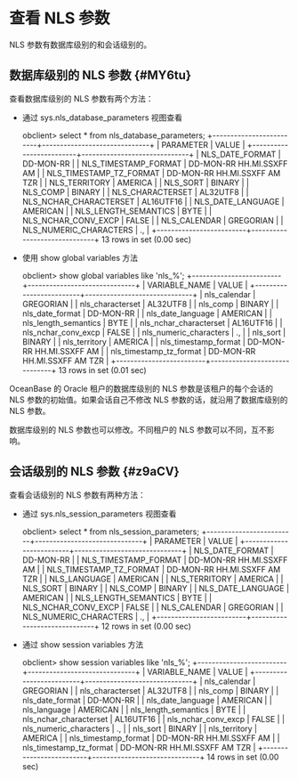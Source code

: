 查看 NLS 参数 
==============================



NLS 参数有数据库级别的和会话级别的。

数据库级别的 NLS 参数 {#MY6tu}
----------------------

查看数据库级别的 NLS 参数有两个方法：

* 通过 sys.nls_database_parameters 视图查看

  




    obclient> select * from nls_database_parameters;
    +-------------------------+------------------------------+
    | PARAMETER               | VALUE                        |
    +-------------------------+------------------------------+
    | NLS_DATE_FORMAT         | DD-MON-RR                    |
    | NLS_TIMESTAMP_FORMAT    | DD-MON-RR HH.MI.SSXFF AM     |
    | NLS_TIMESTAMP_TZ_FORMAT | DD-MON-RR HH.MI.SSXFF AM TZR |
    | NLS_TERRITORY           | AMERICA                      |
    | NLS_SORT                | BINARY                       |
    | NLS_COMP                | BINARY                       |
    | NLS_CHARACTERSET        | AL32UTF8                     |
    | NLS_NCHAR_CHARACTERSET  | AL16UTF16                    |
    | NLS_DATE_LANGUAGE       | AMERICAN                     |
    | NLS_LENGTH_SEMANTICS    | BYTE                         |
    | NLS_NCHAR_CONV_EXCP     | FALSE                        |
    | NLS_CALENDAR            | GREGORIAN                    |
    | NLS_NUMERIC_CHARACTERS  | .,                           |
    +-------------------------+------------------------------+
    13 rows in set (0.00 sec)



* 使用 show global variables 方法

  




    obclient> show global variables like 'nls_%';
    +-------------------------+------------------------------+
    | VARIABLE_NAME           | VALUE                        |
    +-------------------------+------------------------------+
    | nls_calendar            | GREGORIAN                    |
    | nls_characterset        | AL32UTF8                     |
    | nls_comp                | BINARY                       |
    | nls_date_format         | DD-MON-RR                    |
    | nls_date_language       | AMERICAN                     |
    | nls_length_semantics    | BYTE                         |
    | nls_nchar_characterset  | AL16UTF16                    |
    | nls_nchar_conv_excp     | FALSE                        |
    | nls_numeric_characters  | .,                           |
    | nls_sort                | BINARY                       |
    | nls_territory           | AMERICA                      |
    | nls_timestamp_format    | DD-MON-RR HH.MI.SSXFF AM     |
    | nls_timestamp_tz_format | DD-MON-RR HH.MI.SSXFF AM TZR |
    +-------------------------+------------------------------+
    13 rows in set (0.01 sec)



OceanBase 的 Oracle 租户的数据库级别的 NLS 参数是该租户的每个会话的 NLS 参数的初始值。如果会话自己不修改 NLS 参数的话，就沿用了数据库级别的 NLS 参数。

数据库级别的 NLS 参数也可以修改。不同租户的 NLS 参数可以不同，互不影响。

会话级别的 NLS 参数 {#z9aCV}
---------------------

查看会话级别的 NLS 参数有两种方法：

* 通过 sys.nls_session_parameters 视图查看

  




    obclient> select * from nls_session_parameters;
    +-------------------------+------------------------------+
    | PARAMETER               | VALUE                        |
    +-------------------------+------------------------------+
    | NLS_DATE_FORMAT         | DD-MON-RR                    |
    | NLS_TIMESTAMP_FORMAT    | DD-MON-RR HH.MI.SSXFF AM     |
    | NLS_TIMESTAMP_TZ_FORMAT | DD-MON-RR HH.MI.SSXFF AM TZR |
    | NLS_LANGUAGE            | AMERICAN                     |
    | NLS_TERRITORY           | AMERICA                      |
    | NLS_SORT                | BINARY                       |
    | NLS_COMP                | BINARY                       |
    | NLS_DATE_LANGUAGE       | AMERICAN                     |
    | NLS_LENGTH_SEMANTICS    | BYTE                         |
    | NLS_NCHAR_CONV_EXCP     | FALSE                        |
    | NLS_CALENDAR            | GREGORIAN                    |
    | NLS_NUMERIC_CHARACTERS  | .,                           |
    +-------------------------+------------------------------+
    12 rows in set (0.00 sec)



* 通过 show session variables 方法

  




    obclient> show session variables like 'nls_%';
    +-------------------------+------------------------------+
    | VARIABLE_NAME           | VALUE                        |
    +-------------------------+------------------------------+
    | nls_calendar            | GREGORIAN                    |
    | nls_characterset        | AL32UTF8                     |
    | nls_comp                | BINARY                       |
    | nls_date_format         | DD-MON-RR                    |
    | nls_date_language       | AMERICAN                     |
    | nls_language            | AMERICAN                     |
    | nls_length_semantics    | BYTE                         |
    | nls_nchar_characterset  | AL16UTF16                    |
    | nls_nchar_conv_excp     | FALSE                        |
    | nls_numeric_characters  | .,                           |
    | nls_sort                | BINARY                       |
    | nls_territory           | AMERICA                      |
    | nls_timestamp_format    | DD-MON-RR HH.MI.SSXFF AM     |
    | nls_timestamp_tz_format | DD-MON-RR HH.MI.SSXFF AM TZR |
    +-------------------------+------------------------------+
    14 rows in set (0.00 sec)



